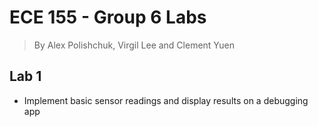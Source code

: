 # ECE 155 - Group 6 Labs
> By Alex Polishchuk, Virgil Lee and Clement Yuen

## Lab 1
* Implement basic sensor readings and display results on a debugging app